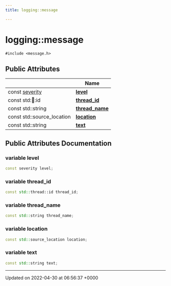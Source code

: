 ```yaml
---
title: logging::message

---
```


# logging::message






`#include <message.h>`

## Public Attributes

|                | Name           |
| -------------- | -------------- |
| const [severity](Namespaces/namespacelogging.md#enum-severity) | **[level](Classes/structlogging_1_1message.md#variable-level)**  |
| const std::thread::id | **[thread_id](Classes/structlogging_1_1message.md#variable-thread-id)**  |
| const std::string | **[thread_name](Classes/structlogging_1_1message.md#variable-thread-name)**  |
| const std::source_location | **[location](Classes/structlogging_1_1message.md#variable-location)**  |
| const std::string | **[text](Classes/structlogging_1_1message.md#variable-text)**  |

## Public Attributes Documentation

### variable level

```cpp
const severity level;
```


### variable thread_id

```cpp
const std::thread::id thread_id;
```


### variable thread_name

```cpp
const std::string thread_name;
```


### variable location

```cpp
const std::source_location location;
```


### variable text

```cpp
const std::string text;
```


-------------------------------

Updated on 2022-04-30 at 06:56:37 +0000